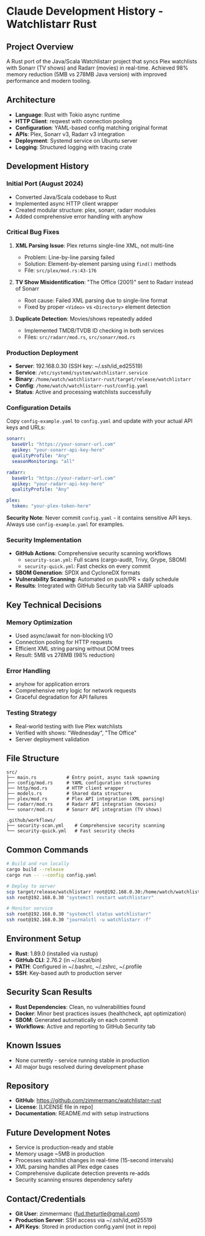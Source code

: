 # Claude Development History - Watchlistarr Rust

## Project Overview
A Rust port of the Java/Scala Watchlistarr project that syncs Plex watchlists with Sonarr (TV shows) and Radarr (movies) in real-time. Achieved 98% memory reduction (5MB vs 278MB Java version) with improved performance and modern tooling.

## Architecture
- **Language**: Rust with Tokio async runtime
- **HTTP Client**: reqwest with connection pooling
- **Configuration**: YAML-based config matching original format
- **APIs**: Plex, Sonarr v3, Radarr v3 integration
- **Deployment**: Systemd service on Ubuntu server
- **Logging**: Structured logging with tracing crate

## Development History

### Initial Port (August 2024)
- Converted Java/Scala codebase to Rust
- Implemented async HTTP client wrapper
- Created modular structure: plex, sonarr, radarr modules
- Added comprehensive error handling with anyhow

### Critical Bug Fixes
1. **XML Parsing Issue**: Plex returns single-line XML, not multi-line
   - Problem: Line-by-line parsing failed
   - Solution: Element-by-element parsing using `find()` methods
   - File: `src/plex/mod.rs:43-176`

2. **TV Show Misidentification**: "The Office (2001)" sent to Radarr instead of Sonarr
   - Root cause: Failed XML parsing due to single-line format
   - Fixed by proper `<Video>` vs `<Directory>` element detection

3. **Duplicate Detection**: Movies/shows repeatedly added
   - Implemented TMDB/TVDB ID checking in both services
   - Files: `src/radarr/mod.rs`, `src/sonarr/mod.rs`

### Production Deployment
- **Server**: 192.168.0.30 (SSH key: ~/.ssh/id_ed25519)
- **Service**: `/etc/systemd/system/watchlistarr.service`
- **Binary**: `/home/watch/watchlistarr-rust/target/release/watchlistarr`
- **Config**: `/home/watch/watchlistarr-rust/config.yaml`
- **Status**: Active and processing watchlists successfully

### Configuration Details
Copy `config-example.yaml` to `config.yaml` and update with your actual API keys and URLs:

```yaml
sonarr:
  baseUrl: "https://your-sonarr-url.com"
  apikey: "your-sonarr-api-key-here"
  qualityProfile: "Any"
  seasonMonitoring: "all"

radarr:
  baseUrl: "https://your-radarr-url.com"  
  apikey: "your-radarr-api-key-here"
  qualityProfile: "Any"

plex:
  token: "your-plex-token-here"
```

**Security Note**: Never commit `config.yaml` - it contains sensitive API keys. Always use `config-example.yaml` for examples.

### Security Implementation
- **GitHub Actions**: Comprehensive security scanning workflows
  - `security-scan.yml`: Full scans (cargo-audit, Trivy, Grype, SBOM)
  - `security-quick.yml`: Fast checks on every commit
- **SBOM Generation**: SPDX and CycloneDX formats
- **Vulnerability Scanning**: Automated on push/PR + daily schedule
- **Results**: Integrated with GitHub Security tab via SARIF uploads

## Key Technical Decisions

### Memory Optimization
- Used async/await for non-blocking I/O
- Connection pooling for HTTP requests
- Efficient XML string parsing without DOM trees
- Result: 5MB vs 278MB (98% reduction)

### Error Handling
- anyhow for application errors
- Comprehensive retry logic for network requests
- Graceful degradation for API failures

### Testing Strategy
- Real-world testing with live Plex watchlists
- Verified with shows: "Wednesday", "The Office"
- Server deployment validation

## File Structure
```
src/
├── main.rs           # Entry point, async task spawning
├── config/mod.rs     # YAML configuration structures
├── http/mod.rs       # HTTP client wrapper
├── models.rs         # Shared data structures
├── plex/mod.rs       # Plex API integration (XML parsing)
├── radarr/mod.rs     # Radarr API integration (movies)
└── sonarr/mod.rs     # Sonarr API integration (TV shows)

.github/workflows/
├── security-scan.yml    # Comprehensive security scanning
└── security-quick.yml   # Fast security checks
```

## Common Commands
```bash
# Build and run locally
cargo build --release
cargo run -- --config config.yaml

# Deploy to server
scp target/release/watchlistarr root@192.168.0.30:/home/watch/watchlistarr-rust/target/release/
ssh root@192.168.0.30 "systemctl restart watchlistarr"

# Monitor service
ssh root@192.168.0.30 "systemctl status watchlistarr"
ssh root@192.168.0.30 "journalctl -u watchlistarr -f"
```

## Environment Setup
- **Rust**: 1.89.0 (installed via rustup)
- **GitHub CLI**: 2.76.2 (in ~/.local/bin)
- **PATH**: Configured in ~/.bashrc, ~/.zshrc, ~/.profile
- **SSH**: Key-based auth to production server

## Security Scan Results
- **Rust Dependencies**: Clean, no vulnerabilities found
- **Docker**: Minor best practices issues (healthcheck, apt optimization)
- **SBOM**: Generated automatically on each commit
- **Workflows**: Active and reporting to GitHub Security tab

## Known Issues
- None currently - service running stable in production
- All major bugs resolved during development phase

## Repository
- **GitHub**: https://github.com/zimmermanc/watchlistarr-rust
- **License**: [LICENSE file in repo]
- **Documentation**: README.md with setup instructions

## Future Development Notes
- Service is production-ready and stable
- Memory usage ~5MB in production
- Processes watchlist changes in real-time (15-second intervals)
- XML parsing handles all Plex edge cases
- Comprehensive duplicate detection prevents re-adds
- Security scanning ensures dependency safety

## Contact/Credentials
- **Git User**: zimmermanc (fud.theturtle@gmail.com)
- **Production Server**: SSH access via ~/.ssh/id_ed25519
- **API Keys**: Stored in production config.yaml (not in repo)